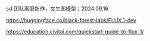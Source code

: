 

sd 团队离职新作，文生图模型；2024.09.16

https://huggingface.co/black-forest-labs/FLUX.1-dev

https://education.civitai.com/quickstart-guide-to-flux-1/
